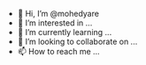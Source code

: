 - 👋 Hi, I’m @mohedyare
- 👀 I’m interested in ...
- 🌱 I’m currently learning ...
- 💞️ I’m looking to collaborate on ...
- 📫 How to reach me ...

<!---
mohedyare/mohedyare is a ✨ special ✨ repository because its `README.md` (this file) appears on your GitHub profile.
You can click the Preview link to take a look at your changes.
--->
